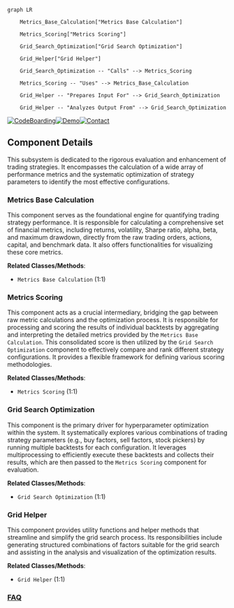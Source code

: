 ```mermaid

graph LR

    Metrics_Base_Calculation["Metrics Base Calculation"]

    Metrics_Scoring["Metrics Scoring"]

    Grid_Search_Optimization["Grid Search Optimization"]

    Grid_Helper["Grid Helper"]

    Grid_Search_Optimization -- "Calls" --> Metrics_Scoring

    Metrics_Scoring -- "Uses" --> Metrics_Base_Calculation

    Grid_Helper -- "Prepares Input For" --> Grid_Search_Optimization

    Grid_Helper -- "Analyzes Output From" --> Grid_Search_Optimization

```

[![CodeBoarding](https://img.shields.io/badge/Generated%20by-CodeBoarding-9cf?style=flat-square)](https://github.com/CodeBoarding/GeneratedOnBoardings)[![Demo](https://img.shields.io/badge/Try%20our-Demo-blue?style=flat-square)](https://www.codeboarding.org/demo)[![Contact](https://img.shields.io/badge/Contact%20us%20-%20contact@codeboarding.org-lightgrey?style=flat-square)](mailto:contact@codeboarding.org)



## Component Details



This subsystem is dedicated to the rigorous evaluation and enhancement of trading strategies. It encompasses the calculation of a wide array of performance metrics and the systematic optimization of strategy parameters to identify the most effective configurations.



### Metrics Base Calculation

This component serves as the foundational engine for quantifying trading strategy performance. It is responsible for calculating a comprehensive set of financial metrics, including returns, volatility, Sharpe ratio, alpha, beta, and maximum drawdown, directly from the raw trading orders, actions, capital, and benchmark data. It also offers functionalities for visualizing these core metrics.





**Related Classes/Methods**:



- `Metrics Base Calculation` (1:1)





### Metrics Scoring

This component acts as a crucial intermediary, bridging the gap between raw metric calculations and the optimization process. It is responsible for processing and scoring the results of individual backtests by aggregating and interpreting the detailed metrics provided by the `Metrics Base Calculation`. This consolidated score is then utilized by the `Grid Search Optimization` component to effectively compare and rank different strategy configurations. It provides a flexible framework for defining various scoring methodologies.





**Related Classes/Methods**:



- `Metrics Scoring` (1:1)





### Grid Search Optimization

This component is the primary driver for hyperparameter optimization within the system. It systematically explores various combinations of trading strategy parameters (e.g., buy factors, sell factors, stock pickers) by running multiple backtests for each configuration. It leverages multiprocessing to efficiently execute these backtests and collects their results, which are then passed to the `Metrics Scoring` component for evaluation.





**Related Classes/Methods**:



- `Grid Search Optimization` (1:1)





### Grid Helper

This component provides utility functions and helper methods that streamline and simplify the grid search process. Its responsibilities include generating structured combinations of factors suitable for the grid search and assisting in the analysis and visualization of the optimization results.





**Related Classes/Methods**:



- `Grid Helper` (1:1)









### [FAQ](https://github.com/CodeBoarding/GeneratedOnBoardings/tree/main?tab=readme-ov-file#faq)